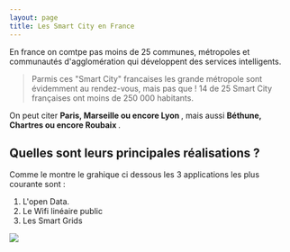 ```yaml
---
layout: page
title: Les Smart City en France
---
```


En france on comtpe pas moins de 25 communes, métropoles et communautés d'agglomération qui développent des services 
intelligents. 

> Parmis ces "Smart City" francaises les grande métropole sont évidemment au rendez-vous, mais pas que ! 14 de 25 Smart
City françaises ont moins de 250 000 habitants.

On peut citer <strong> Paris, Marseille ou encore Lyon </strong>, mais aussi <strong> Béthune, Chartres ou encore Roubaix </strong>.

## Quelles sont leurs principales réalisations ?

Comme le montre le grahique ci dessous les 3 applications les plus courante sont :
1. L'open Data. 
2. Le Wifi linéaire public 
3. Les Smart Grids

<image src="Images/France.png">
